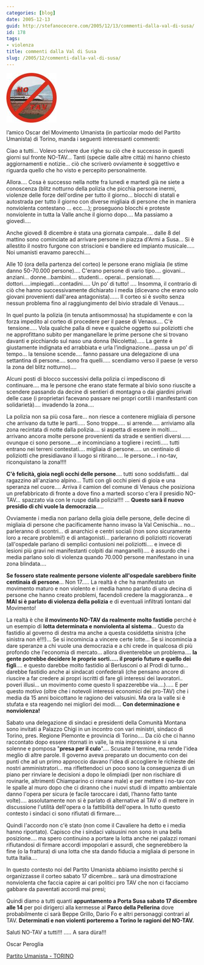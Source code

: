 ```yaml
---
categories: [blog]
date: 2005-12-13
guid: http://stefanocecere.com/2005/12/13/commenti-dalla-val-di-susa/
id: 178
tags:
- violenza
title: commenti dalla Val di Susa
slug: /2005/12/commenti-dalla-val-di-susa/
---
```

![](../../../assets/img/post/2005/NOTAV.jpg)

l’amico Oscar del Movimento Umanista (in particolar modo del Partito Umanista) di Torino, manda i seguenti interessanti commenti:

Ciao a tutti… Volevo scrivere due righe su ciò che è successo in questi giorni sul fronte NO-TAV… Tanti (specie dalle altre città) mi hanno chiesto aggiornamenti e notizie… ciò che scriverò ovviamente è soggettivo e riguarda quello che ho visto e percepito personalmente.
  
Allora…. Cosa è successo nella notte fra lunedì e martedì già ne siete a conoscenza (blitz notturno della polizia che picchia persone inermi, violenze delle forze dell'ordine per tutto il giorno… blocchi di statali e autostrada per tutto il giorno con diverse migliaia di persone che in maniera nonviolenta contestano … ecc….); proseguono blocchi e proteste nonviolente in tutta la Valle anche il giorno dopo…. Ma passiamo a giovedì….

Anche giovedì 8 dicembre è stata una giornata campale…. dalle 8 del mattino sono cominciate ad arrivare persone in piazza d'Armi a Susa… Si è allestito il nostro furgone con striscioni e bandiere ed impianto musicale….. Noi umanisti eravamo parecchi….
  
Alle 10 (ora della partenza del corteo) le persone erano migliaia (le stime danno 50-70.000 persone)…. C'erano persone di vario tipo…. giovani… anziani… donne…bambini…. studenti… operai… pensionati….. dottori…..impiegati….contadini….. Un po’ di tutto! …. Insomma, il contrario di ciò che hanno successivamente dichiarato i media (dicevano che erano solo giovani provenienti dall'area antagonista)…… Il corteo si è svolto senza nessun problema fino al raggiungimento del bivio stradale di Venaus….

In quel punto la polizia (in tenuta antisommossa) ha stupidamente e con la forza impedito al corteo di procedere per il paese di Venaus…. C'è  tensione….. Vola qualche palla di neve e qualche oggetto sui poliziotti che ne approfittano subito per manganellare le prime persone che si trovano davanti e picchiando sul naso una donna (Nicoletta)….. La gente è giustamente indignata ed arrabbiata e urla l’indignazione….passa un po’ di tempo… la tensione scende…. fanno passare una delegazione di una settantina di persone…. sono fra quelli….. scendiamo verso il paese (e verso la zona del blitz notturno)….

Alcuni posti di blocco successivi della polizia ci impediscono di continuare…. ma le persone che erano state fermate al bivio sono riuscite a scendere passando da decine di sentieri di montagna o dai giardini privati delle case (i proprietari facevano passare nei propri cortili i manifestanti con solidarietà)…. invadendo la zona….

La polizia non sa più cosa fare… non riesce a contenere migliaia di persone che arrivano da tutte le parti….. Sono troppe….. si arrende….. arriviamo alla zona recintata di notte dalla polizia…. si aspetta di essere in molti….. arrivano ancora molte persone provenienti da strade e sentieri diversi…… ovunque ci sono persone…..e incominciano a togliere i recinti….. tutti entrano nei terreni contestati…. migliaia di persone….. un centinaio di poliziotti che presidiavano il luogo si ritirano…. le persone… i no-tav, riconquistano la zona!!!!

**C'è felicità, gioia negli occhi delle persone**…. tutti sono soddisfatti… dal ragazzino all'anziano alpino… Tutti con gli occhi pieni di gioia e una speranza nel cuore…. Arriva il camion del comune di Venaus che posiziona un prefabbricato di fronte a dove fino a martedì scorso c'era il presidio NO-TAV… spazzato via con le ruspe dalla polizia!!!! … **Questo sarà il nuovo presidio di chi vuole la democrazia**…..

Ovviamente i media non parlano della gioia delle persone, delle decine di migliaia di persone che pacificamente hanno invaso la Val Cenischia… no… parleranno di scontri… di anarchici e centri sociali (non sono sicuramente loro a recare problemi!) e di antagonisti… parleranno di poliziotti ricoverati (all'ospedale parlano di semplici contusioni nei poliziotti…. e invece di lesioni più gravi nei manifestanti colpiti dai manganelli)…. è assurdo che i media parlano solo di violenza quando 70.000 persone manifestano in una zona blindata….

**Se fossero state realmente persone violente all'ospedale sarebbero finite centinaia di persone**… Non 17….. La realtà è che ha manifestato un movimento maturo e non violento e i media hanno parlato di una decina di persone che hanno creato problemi, facendoli credere la maggioranza… e **MAI si è parlato di violenza della polizia** e di eventuali infiltrati lontani dal Movimento!

La realtà è che **il movimento NO-TAV da realmente molto fastidio** perché è un esempio di **lotta determinata e nonviolenta al sistema**… Questo da fastidio al governo di destra ma anche a questa cosiddetta sinistra (che sinistra non è!!!)… Se si incomincia a vincere certe lotte… Se si incomincia a dare speranze a chi vuole una democrazia e a chi crede in qualcosa di più profondo che l'economia di mercato… allora diventerebbe un problema…. **la gente potrebbe decidere le proprie sorti….. il proprio futuro e quello dei figli**…. e questo darebbe molto fastidio al Berlusconi o al Prodi di turno… darebbe fastidio anche ai sindacati confederali (che pensano ancore di riuscire a far credere ai propri iscritti di fare gli interessi dei lavoratori.. poveri illusi… un movimento come questo li spazzerebbe via….)….. E per questo motivo (oltre che i notevoli interessi economici dei pro-TAV) che i media da 15 anni boicottano le ragiono dei valsusini. Ma ora la valle si è stufata e sta reagendo nei migliori dei modi…. **Con determinazione e nonviolenza!** 
  
Sabato una delegazione di sindaci e presidenti della Comunità Montana sono invitati a Palazzo Chigi in un incontro con vari ministri, sindaco di Torino, pres. Regione Piemonte e provincia di Torino…. Da ciò che ci hanno raccontato dopo essere ritornati in valle, la mia impressione è si una solenne e pomposa "**presa per il culo**"…. Scusate il termine, ma rende l'idea meglio di altre parole. Il governo aveva preparato un documento con dei punti che ad un primo approccio davano l'idea di accogliere le richieste dei nostri amministratori… ma riflettendoci un poco sono la conseguenza di un piano per rinviare le decisioni a dopo le olimpiadi (per non rischiare di rovinarle, altrimenti Chiamparino ci rimane male) e per mettere i no-tav con le spalle al muro dopo che ci diranno che i nuovi studi di impatto ambientale danno l'opera per sicura (e facile taroccare i dati, l’hanno fatto tante volte)…. assolutamente non si è parlato di alternative al TAV o di mettere in discussione l'utilità dell'opera o la fattibilità dell'opera. In tutto questo contesto i sindaci ci sono rifiutati di firmare….

Quindi l'accordo non c'è stato (non come il Cavaliere ha detto e i media hanno riportato). Capisco che i sindaci valsusini non sono in una bella posizione…. ma spero continuino a portare la lotta anche nei palazzi romani rifiutandosi di firmare accordi impopolari e assurdi, che segnerebbero la fine (o la frattura) di una lotta che sta dando fiducia a migliaia di persone in tutta Italia….

In questo contesto noi del Partito Umanista abbiamo insistito perché si organizzasse il corteo sabato 17 dicembre… sarà una dimostrazione nonviolenta che faccia capire ai cari politici pro TAV che non ci facciamo gabbare da paventati accordi mai presi;

Quindi diamo a tutti quanti **appuntamento a Porta Susa sabato 17 dicembre alle 14** per poi dirigerci alla kermesse al **Parco della Pellerina** dove probabilmente ci sarà Beppe Grillo, Dario Fo e altri personaggi contrari al TAV. **Determinati e non violenti porteremo a Torino le ragioni del NO-TAV.**

Saluti NO-TAV a tutti!!! ….. A sara dùra!!!
  
Oscar Peroglia
  
[Partito Umanista - TORINO](http://www.partitoumanista.to/)